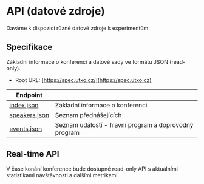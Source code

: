 # API (datové zdroje)

Dáváme k dispozici různé datové zdroje k experimentům.

## Specifikace

Základní informace o konferenci a datové sady ve formátu JSON (read-only).

* Root URL: [https://spec.utxo.cz/](https://spec.utxo.cz)

| Endpoint                                            |                                                       |
| --------------------------------------------------- | ----------------------------------------------------- |
| [index.json](https://spec.utxo.cz/index.json)       | Základní informace o konferenci                       |
| [speakers.json](https://spec.utxo.cz/speakers.json) | Seznam přednášejících                                 |
| [events.json](https://spec.utxo.cz/events.json)     | Seznam událostí - hlavní program a doprovodný program |

## Real-time API

V čase konání konference bude dostupné read-only API s aktuálními statistikami návštěvnosti a dalšími metrikami.
